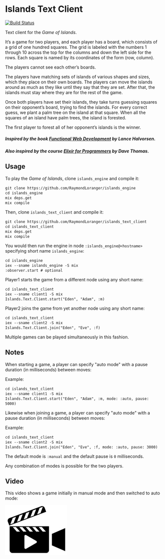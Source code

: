 # Islands Text Client

[![Build Status](https://travis-ci.org/RaymondLoranger/islands_text_client.svg?branch=master)](https://travis-ci.org/RaymondLoranger/islands_text_client)

Text client for the _Game of Islands_.

It’s a game for two players, and each player has a board, which consists of a
grid of one hundred squares. The grid is labeled with the numbers 1 through
10 across the top for the columns and down the left side for the rows. Each square is named by its coordinates of the form (row, column).

The players cannot see each other’s boards.

The players have matching sets of islands of various shapes and sizes, which
they place on their own boards. The players can move the islands around as
much as they like until they say that they are set. After that, the islands must
stay where they are for the rest of the game.

Once both players have set their islands, they take turns guessing squares
on their opponent’s board, trying to find the islands. For every correct guess,
we plant a palm tree on the island at that square. When all the squares
of an island have palm trees, the island is forested.

The first player to forest all of her opponent’s islands is the winner.

##### Inspired by the book [Functional Web Development](https://pragprog.com/book/lhelph/functional-web-development-with-elixir-otp-and-phoenix) by Lance Halvorsen.

##### Also inspired by the course [Elixir for Programmers](https://codestool.coding-gnome.com/courses/elixir-for-programmers) by Dave Thomas.

## Usage

To play the _Game of Islands_, clone `islands_engine` and compile it:

```
git clone https://github.com/RaymondLoranger/islands_engine
cd islands_engine
mix deps.get
mix compile
```

Then, clone `islands_text_client` and compile it:

```
git clone https://github.com/RaymondLoranger/islands_text_client
cd islands_text_client
mix deps.get
mix compile
```

You would then run the engine in node `:islands_engine@<hostname>` specifying
short name `islands_engine`:

```
cd islands_engine
iex --sname islands_engine -S mix
:observer.start # optional
```

Player1 starts the game from a different node using any short name:

```
cd islands_text_client
iex --sname client1 -S mix
Islands.Text.Client.start("Eden", "Adam", :m)
```

Player2 joins the game from yet another node using any short name:

```
cd islands_text_client
iex --sname client2 -S mix
Islands.Text.Client.join("Eden", "Eve", :f)
```

Multiple games can be played simultaneously in this fashion.

## Notes

When starting a game, a player can specify "auto mode" with a pause duration
(in milliseconds) between moves:

Example:

```
cd islands_text_client
iex --sname client1 -S mix
Islands.Text.Client.start("Eden", "Adam", :m, mode: :auto, pause: 5000)
```

Likewise when joining a game, a player can specify "auto mode" with a pause
duration (in milliseconds) between moves:

Example:

```
cd islands_text_client
iex --sname client2 -S mix
Islands.Text.Client.join("Eden", "Eve", :f, mode: :auto, pause: 3000)
```

The default mode is `:manual` and the default pause is `0` milliseconds.

Any combination of modes is possible for the two players.

## Video

This video shows a game initially in manual mode and then switched to auto mode:

[![Game of Islands - Video](assets/video.jpg)](https://photos.app.goo.gl/q2AvWisHL3Q6kcER9)

